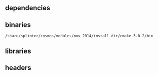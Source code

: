## dependencies

## binaries

	/share/splinter/cosmos/modules/nov_2014/install_dir/cmake-3.0.2/bin

## libraries


## headers

